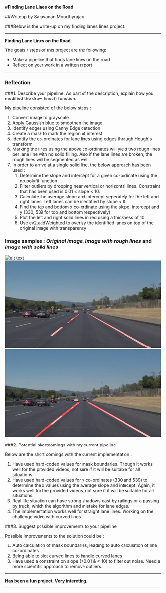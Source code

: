#**Finding Lane Lines on the Road** 

##Writeup by Saravanan Moorthyrajan

###Below is the write-up on my finding lanes lines project.

---

**Finding Lane Lines on the Road**

The goals / steps of this project are the following:
* Make a pipeline that finds lane lines on the road
* Reflect on your work in a written report


[//]: # (Image References)

[image1]: ./test_images/solidWhiteCurve.jpg "Original Image"
[image2]: ./test_images/Output1_solidWhiteCurve.jpg "Image with rough lines"
[image3]: ./test_images/Output2_solidWhiteCurve.jpg "Image with complete lines"

---

### Reflection

###1. Describe your pipeline. As part of the description, explain how you modified the draw_lines() function.

My pipeline consisted of the below steps :

1.  Convert image to grayscale
1.  Apply Gaussian blue to smoothen the image
1.  Identify edges using Canny Edge detection
1.  Create a mask to mark the region of interest
1.  Identify the co-ordinates for lane lines using edges through Hough's transform
1.  Marking the lines using the above co-ordinates will yield two rough lines per lane line with no solid filling.  Also if the lane lines are broken, the rough lines will be segmented as well.
1.  In order to arrive at a single solid line, the below approach has been used :
	1. Determine the slope and intercept for a given co-ordinate using the np.polyfit function
	1. Filter outliers by dropping near vertical or horizontal lines.  Constraint that has been used is 0.01 < slope < 10.
	1. Calculate the average slope and intercept seperately for the left and right lanes.  Left lanes can be identified by slope < 0.
	1. Find the top and bottom x co-ordinate using the slope, intercept and y (330, 539 for top and bottom respectively)
	1. Plot the left and right solid lines in red using a thickness of 10.
	1. Use cv2.addWeighted to overlay the identified lanes on top of the original image with transparency


### Image samples : _Original image_,   _Image with rough lines_   and   _Image with solid lines_ 

![alt text][image1] ![alt text][image2] ![alt text][image3]


###2. Potential shortcomings with my current pipeline


Below are the short comings with the current implementation : 

1. Have used hard-coded values for mask boundaries.  Though it works well for the provided videos, not sure if it will be suitable for all situations.
1. Have used hard-coded values for y co-ordinates (330 and 539) to determine the x values using the average slope and intecept. Again, it works well for the provided videos, not sure if it will be suitable for all situations.
1. Real life situation can have strong shadows cast by railings or a passing by truck, which the algorithm and mistake for lane edges.
1. The implementation works well for straight lane lines.  Working on the challenge video with curved lines.


###3. Suggest possible improvements to your pipeline

Possible improvements to the solution could be :

1. Auto calculation of mask boundaries, leading to auto calculation of line co-ordinates
1. Being able to plot curved lines to handle curved lanes
1. Have used a constraint on slope (>0.01 & < 10) to filter out noise. Need a more scientific approach to remove outliers.

---

**Has been a fun project.  Very intereting.**

---